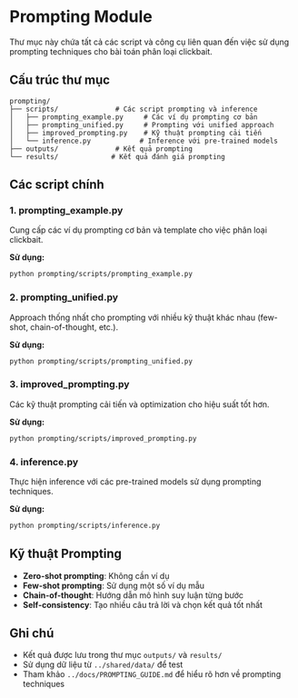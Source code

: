 # Prompting Module

Thư mục này chứa tất cả các script và công cụ liên quan đến việc sử dụng prompting techniques cho bài toán phân loại clickbait.

## Cấu trúc thư mục

```
prompting/
├── scripts/              # Các script prompting và inference
│   ├── prompting_example.py     # Các ví dụ prompting cơ bản
│   ├── prompting_unified.py     # Prompting với unified approach
│   ├── improved_prompting.py    # Kỹ thuật prompting cải tiến
│   └── inference.py            # Inference với pre-trained models
├── outputs/              # Kết quả prompting
└── results/             # Kết quả đánh giá prompting
```

## Các script chính

### 1. prompting_example.py
Cung cấp các ví dụ prompting cơ bản và template cho việc phân loại clickbait.

**Sử dụng:**
```bash
python prompting/scripts/prompting_example.py
```

### 2. prompting_unified.py
Approach thống nhất cho prompting với nhiều kỹ thuật khác nhau (few-shot, chain-of-thought, etc.).

**Sử dụng:**
```bash
python prompting/scripts/prompting_unified.py
```

### 3. improved_prompting.py
Các kỹ thuật prompting cải tiến và optimization cho hiệu suất tốt hơn.

**Sử dụng:**
```bash
python prompting/scripts/improved_prompting.py
```

### 4. inference.py
Thực hiện inference với các pre-trained models sử dụng prompting techniques.

**Sử dụng:**
```bash
python prompting/scripts/inference.py
```

## Kỹ thuật Prompting

- **Zero-shot prompting**: Không cần ví dụ
- **Few-shot prompting**: Sử dụng một số ví dụ mẫu
- **Chain-of-thought**: Hướng dẫn mô hình suy luận từng bước
- **Self-consistency**: Tạo nhiều câu trả lời và chọn kết quả tốt nhất

## Ghi chú

- Kết quả được lưu trong thư mục `outputs/` và `results/`
- Sử dụng dữ liệu từ `../shared/data/` để test
- Tham khảo `../docs/PROMPTING_GUIDE.md` để hiểu rõ hơn về prompting techniques 